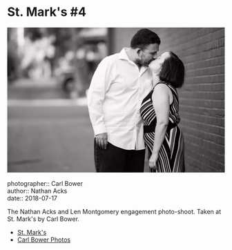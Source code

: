 # St. Mark's #4

![Nathan and Len kissing in the alley next to St. Mark's](assets/2018-07-17-set-2-st-marks-04.webp)

photographer:: Carl Bower  
author:: Nathan Acks  
date:: 2018-07-17

The Nathan Acks and Len Montgomery engagement photo-shoot. Taken at St. Mark's by Carl Bower.

* [St. Mark's](http://www.stmarkscoffeehouse.com)
* [Carl Bower Photos](https://carlbowerphotos.com)
